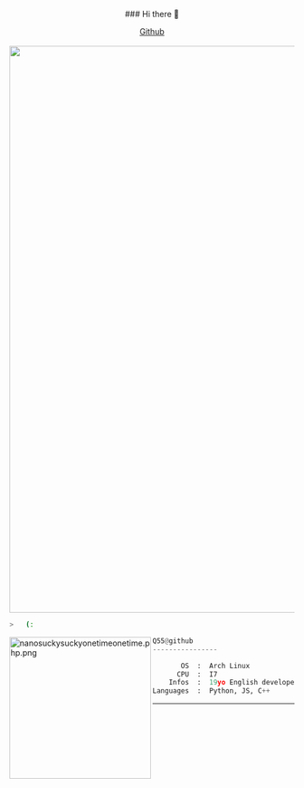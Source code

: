 <p align="center">
### Hi there 👋
  <p align="center">
  <a href="https://github.com/q55">Github</a><br><br>
  <img src="https://cdn.discordapp.com/attachments/975036883958636557/975080429197590618/tumblr_00fca58e088e62fee1268fba5e7196d0_ab2ffa4a_500.webp" width="1000">
  </p>

```bash
>   (:
```

<img src="https://i.pinimg.com/564x/92/6c/66/926c66f9ed3a7358f5042683d8612910.jpg" 
     align="left" alt="nanosuckysuckyonetimeonetime.php.png" width="250" height="250">

```py
Q55@github
----------------

       OS  :  Arch Linux
      CPU  :  I7
    Infos  :  19yo English developer!
Languages  :  Python, JS, C++
```
<hr>
